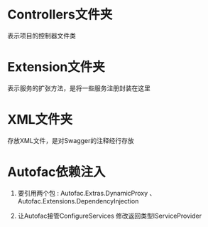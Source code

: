 ﻿# Controllers文件夹

表示项目的控制器文件类

# Extension文件夹

表示服务的扩张方法，是将一些服务注册封装在这里

# XML文件夹

存放XML文件，是对Swagger的注释经行存放


# Autofac依赖注入
1. 要引用两个包 : Autofac.Extras.DynamicProxy 、 Autofac.Extensions.DependencyInjection

2. 让Autofac接管ConfigureServices 修改返回类型IServiceProvider 